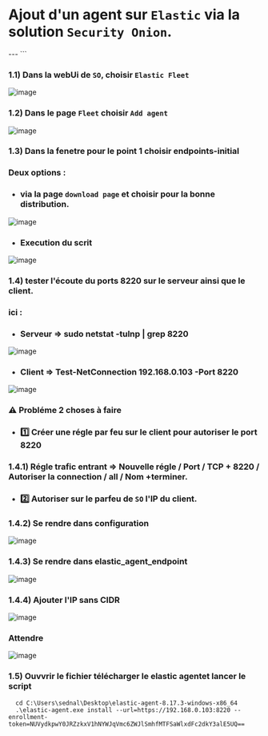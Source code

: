 # Ajout d'un agent sur `Elastic` via la solution `Security Onion`.

---          ```

### 1.1) Dans la webUi de `SO`, choisir `Elastic Fleet`
![image](https://github.com/user-attachments/assets/296c7980-638a-4ea2-9fab-afe5e92aee09)

### 1.2) Dans le page `Fleet` choisir `Add agent`
![image](https://github.com/user-attachments/assets/d283d01d-123c-4efd-8b9e-bfeb22134c5c)

### 1.3) Dans la fenetre pour le point 1 choisir endpoints-initial

### Deux options :
* ### via la page `download page` et choisir pour la bonne distribution.
![image](https://github.com/user-attachments/assets/a9b3fb47-106d-48f5-8d8e-b5f1bc110d38)
* ### Execution  du scrit
![image](https://github.com/user-attachments/assets/37990778-9ba4-4529-bced-88c5676c34c1)

### 1.4) tester l'écoute du ports 8220 sur le serveur ainsi que le client.

### ici :
* ### Serveur => sudo netstat -tulnp | grep 8220
![image](https://github.com/user-attachments/assets/b2167572-c8a2-4f8c-92df-cbc96e9a4011)

* ### Client =>  Test-NetConnection 192.168.0.103 -Port 8220
![image](https://github.com/user-attachments/assets/5c37f585-d9bc-4880-92fd-e123f6a08f0d)
### ⚠️  Probléme 2 choses à faire 
* ### 1️⃣ Créer une régle par feu sur le client pour autoriser le port 8220
### 1.4.1) Régle trafic entrant => Nouvelle régle / Port / TCP + 8220 / Autoriser la connection / all / Nom +terminer.

* ### 2️⃣ Autoriser sur le parfeu de `SO` l'IP du client.
### 1.4.2) Se rendre dans configuration
![image](https://github.com/user-attachments/assets/1e0d034b-0348-4d2f-99b5-f716e687d435)

### 1.4.3) Se rendre dans elastic_agent_endpoint
![image](https://github.com/user-attachments/assets/8c08cf7a-e0ec-4da9-8327-495c4477ff9f)

### 1.4.4) Ajouter l'IP sans CIDR
![image](https://github.com/user-attachments/assets/62bfb12d-272b-4ef0-896a-dbb2d57d03d7)

### Attendre 
![image](https://github.com/user-attachments/assets/298e41aa-62aa-40e0-8861-4aba4c07d08e)

### 1.5) Ouvvrir le fichier télécharger le elastic agentet lancer le script 
      cd C:\Users\sednal\Desktop\elastic-agent-8.17.3-windows-x86_64
      .\elastic-agent.exe install --url=https://192.168.0.103:8220 --enrollment-token=NUVydkpwY0JRZzkxV1hNYWJqVmc6ZWJlSmhfMTFSaWlxdFc2dkY3alE5UQ==












































